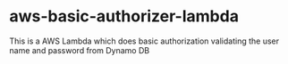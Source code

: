 # aws-basic-authorizer-lambda
This is a AWS Lambda which does basic  authorization validating the user name and password from Dynamo DB

